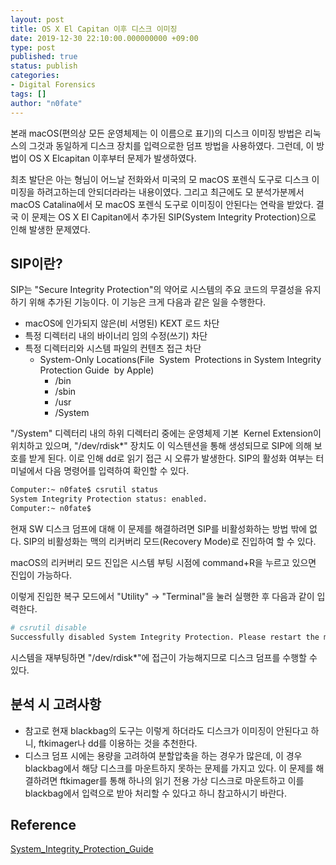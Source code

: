 ```yaml
---
layout: post
title: OS X El Capitan 이후 디스크 이미징
date: 2019-12-30 22:10:00.000000000 +09:00
type: post
published: true
status: publish
categories:
- Digital Forensics
tags: []
author: "n0fate"
---
```


본래 macOS(편의상 모든 운영체제는 이 이름으로 표기)의 디스크 이미징 방법은 리눅스의 그것과 동일하게 디스크 장치를 입력으로한 덤프 방법을 사용하였다. 그런데, 이 방법이 OS X Elcapitan 이후부터 문제가 발생하였다.

최초 발단은 아는 형님이 어느날 전화와서 미국의 모 macOS 포렌식 도구로 디스크 이미징을 하려고하는데 안되더라라는 내용이였다. 그리고 최근에도 모 분석가분께서 macOS Catalina에서 모 macOS 포렌식 도구로 이미징이 안된다는 연락을 받았다. 결국 이 문제는 OS X El Capitan에서 추가된 SIP(System Integrity Protection)으로 인해 발생한 문제였다.

## SIP이란?
SIP는 "Secure Integrity Protection"의 약어로 시스템의 주요 코드의 무결성을 유지하기 위해 추가된 기능이다. 이 기능은 크게 다음과 같은 일을 수행한다.

* macOS에 인가되지 않은(비 서명된) KEXT 로드 차단
* 특정 디렉터리 내의 바이너리 임의 수정(쓰기) 차단
* 특정 디렉터리와 시스템 파일의 컨텐츠 접근 차단
  * System-Only Locations(File  System  Protections in System Integrity Protection Guide  by Apple)</strong>
 	  * /bin
 	  * /sbin
 	  * /usr
 	  * /System
  
"/System" 디렉터리 내의 하위 디렉터리 중에는 운영체제 기본  Kernel Extension이 위치하고 있으며, "/dev/rdisk*" 장치도 이 익스텐션을 통해 생성되므로 SIP에 의해 보호를 받게 된다. 이로 인해 dd로 읽기 접근 시 오류가 발생한다. SIP의 활성화 여부는 터미널에서 다음 명령어를 입력하여 확인할 수 있다.

```bash
Computer:~ n0fate$ csrutil status
System Integrity Protection status: enabled.
Computer:~ n0fate$
```

현재 SW 디스크 덤프에 대해 이 문제를 해결하려면 SIP를 비활성화하는 방법 밖에 없다. SIP의 비활성화는 맥의 리커버리 모드(Recovery Mode)로 진입하여 할 수 있다.

macOS의 리커버리 모드 진입은 시스템 부팅 시점에 command+R을 누르고 있으면 진입이 가능하다.

이렇게 진입한 복구 모드에서 "Utility" -> "Terminal"을 눌러 실행한 후 다음과 같이 입력한다.

```bash
# csrutil disable
Successfully disabled System Integrity Protection. Please restart the machine for the changes to take effect.
```

시스템을 재부팅하면 "/dev/rdisk*"에 접근이 가능해지므로 디스크 덤프를 수행할 수 있다.

## 분석 시 고려사항

* 참고로 현재 blackbag의 도구는 이렇게 하더라도 디스크가 이미징이 안된다고 하니, ftkimager나 dd를 이용하는 것을 추천한다.
* 디스크 덤프 시에는 용량을 고려하여 분할압축을 하는 경우가 많은데, 이 경우 blackbag에서 해당 디스크를 마운트하지 못하는 문제를 가지고 있다. 이 문제를 해결하려면 ftkimager를 통해 하나의 읽기 전용 가상 디스크로 마운트하고 이를 blackbag에서 입력으로 받아 처리할 수 있다고 하니 참고하시기 바란다.

## Reference
[System_Integrity_Protection_Guide](https://developer.apple.com/library/archive/documentation/Security/Conceptual/System_Integrity_Protection_Guide/Introduction/Introduction.html#//apple_ref/doc/uid/TP40016462-CH1-DontLinkElementID_15)

